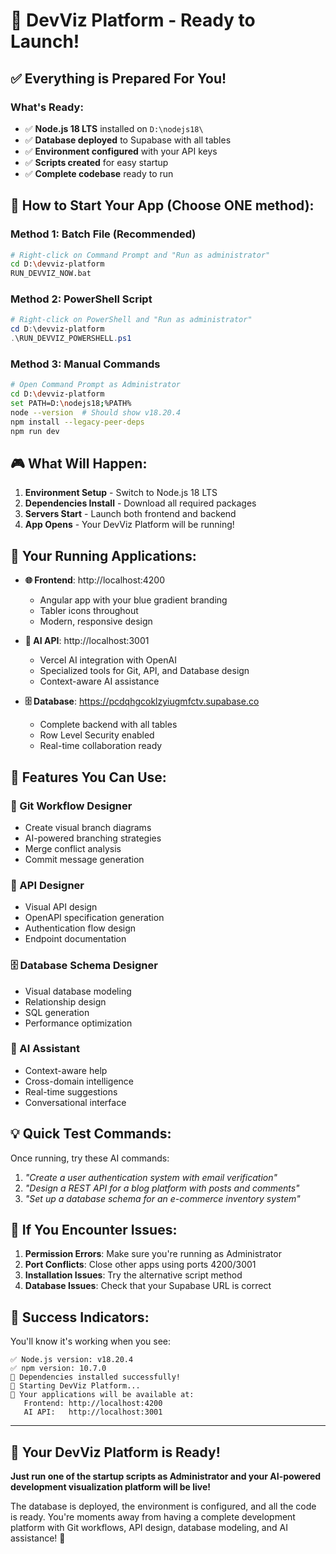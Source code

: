 # 🚀 DevViz Platform - Ready to Launch!

## ✅ **Everything is Prepared For You!**

### **What's Ready:**
- ✅ **Node.js 18 LTS** installed on `D:\nodejs18\`
- ✅ **Database deployed** to Supabase with all tables
- ✅ **Environment configured** with your API keys
- ✅ **Scripts created** for easy startup
- ✅ **Complete codebase** ready to run

## 🎯 **How to Start Your App (Choose ONE method):**

### **Method 1: Batch File (Recommended)**
```bash
# Right-click on Command Prompt and "Run as administrator"
cd D:\devviz-platform
RUN_DEVVIZ_NOW.bat
```

### **Method 2: PowerShell Script**
```powershell
# Right-click on PowerShell and "Run as administrator"
cd D:\devviz-platform
.\RUN_DEVVIZ_POWERSHELL.ps1
```

### **Method 3: Manual Commands**
```bash
# Open Command Prompt as Administrator
cd D:\devviz-platform
set PATH=D:\nodejs18;%PATH%
node --version  # Should show v18.20.4
npm install --legacy-peer-deps
npm run dev
```

## 🎮 **What Will Happen:**

1. **Environment Setup** - Switch to Node.js 18 LTS
2. **Dependencies Install** - Download all required packages
3. **Servers Start** - Launch both frontend and backend
4. **App Opens** - Your DevViz Platform will be running!

## 📱 **Your Running Applications:**

- **🌐 Frontend**: http://localhost:4200
  - Angular app with your blue gradient branding
  - Tabler icons throughout
  - Modern, responsive design

- **🤖 AI API**: http://localhost:3001
  - Vercel AI integration with OpenAI
  - Specialized tools for Git, API, and Database design
  - Context-aware AI assistance

- **🗄️ Database**: https://pcdqhgcoklzyiugmfctv.supabase.co
  - Complete backend with all tables
  - Row Level Security enabled
  - Real-time collaboration ready

## 🎯 **Features You Can Use:**

### **🌿 Git Workflow Designer**
- Create visual branch diagrams
- AI-powered branching strategies
- Merge conflict analysis
- Commit message generation

### **🔌 API Designer**
- Visual API design
- OpenAPI specification generation
- Authentication flow design
- Endpoint documentation

### **🗄️ Database Schema Designer**
- Visual database modeling
- Relationship design
- SQL generation
- Performance optimization

### **🤖 AI Assistant**
- Context-aware help
- Cross-domain intelligence
- Real-time suggestions
- Conversational interface

## 💡 **Quick Test Commands:**

Once running, try these AI commands:
1. *"Create a user authentication system with email verification"*
2. *"Design a REST API for a blog platform with posts and comments"*
3. *"Set up a database schema for an e-commerce inventory system"*

## 🔧 **If You Encounter Issues:**

1. **Permission Errors**: Make sure you're running as Administrator
2. **Port Conflicts**: Close other apps using ports 4200/3001
3. **Installation Issues**: Try the alternative script method
4. **Database Issues**: Check that your Supabase URL is correct

## 🎉 **Success Indicators:**

You'll know it's working when you see:
```
✅ Node.js version: v18.20.4
✅ npm version: 10.7.0
🎉 Dependencies installed successfully!
🚀 Starting DevViz Platform...
📱 Your applications will be available at:
   Frontend: http://localhost:4200
   AI API:   http://localhost:3001
```

---

## 🚀 **Your DevViz Platform is Ready!**

**Just run one of the startup scripts as Administrator and your AI-powered development visualization platform will be live!**

The database is deployed, the environment is configured, and all the code is ready. You're moments away from having a complete development platform with Git workflows, API design, database modeling, and AI assistance! 🎉